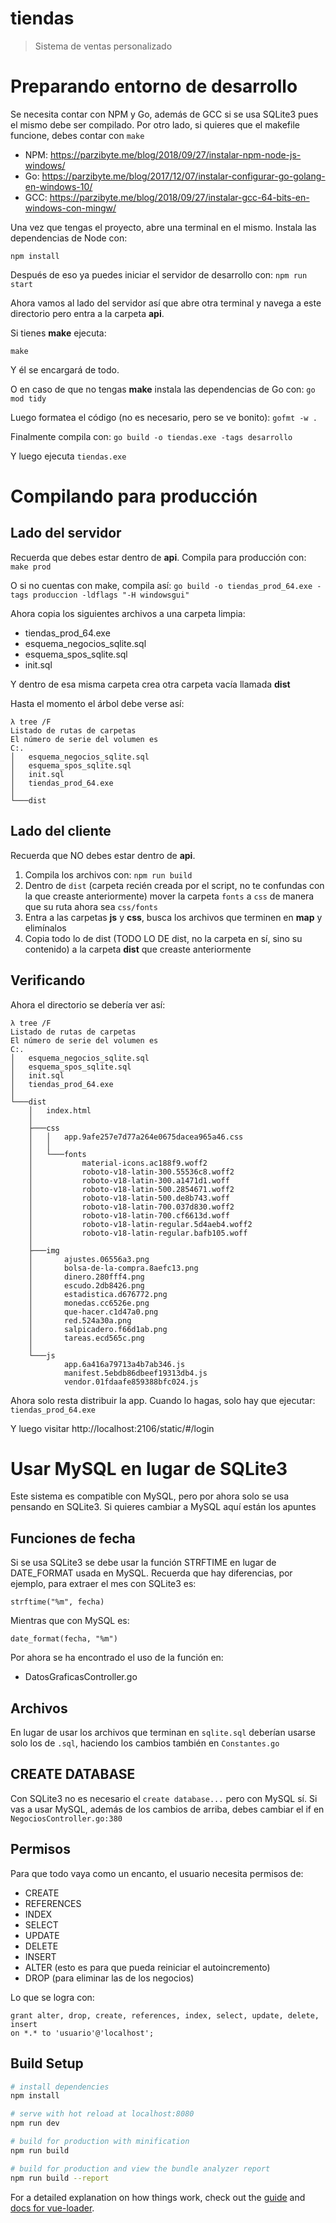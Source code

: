 # tiendas

> Sistema de ventas personalizado

# Preparando entorno de desarrollo
Se necesita contar con NPM y Go, además de GCC si se usa SQLite3 pues el mismo debe ser compilado.
Por otro lado, si quieres que el makefile funcione, debes contar con `make`


- NPM: https://parzibyte.me/blog/2018/09/27/instalar-npm-node-js-windows/
- Go: https://parzibyte.me/blog/2017/12/07/instalar-configurar-go-golang-en-windows-10/
- GCC: https://parzibyte.me/blog/2018/09/27/instalar-gcc-64-bits-en-windows-con-mingw/

Una vez que tengas el proyecto, abre una terminal en el mismo. Instala las dependencias de Node con:

`npm install`

Después de eso ya puedes iniciar el servidor de desarrollo con:
`npm run start`

Ahora vamos al lado del servidor así que abre otra terminal y navega a este directorio pero entra a la carpeta **api**.

Si tienes **make** ejecuta:

`make`

Y él se encargará de todo.

O en caso de que no tengas **make** instala las dependencias de Go con:
`go mod tidy`

Luego formatea el código (no es necesario, pero se ve bonito):
`gofmt -w .`

Finalmente compila con:
`go build -o tiendas.exe -tags desarrollo`


Y luego ejecuta `tiendas.exe`

# Compilando para producción

## Lado del servidor
Recuerda que debes estar dentro de **api**. Compila para producción con: `make prod`

O si no cuentas con make, compila así:
`go build -o tiendas_prod_64.exe -tags produccion -ldflags "-H windowsgui"`

Ahora copia los siguientes archivos a una carpeta limpia:
- tiendas_prod_64.exe
- esquema_negocios_sqlite.sql
- esquema_spos_sqlite.sql
- init.sql

Y dentro de esa misma carpeta crea otra carpeta vacía llamada **dist**

Hasta el momento el árbol debe verse así:

```
λ tree /F
Listado de rutas de carpetas
El número de serie del volumen es 
C:.
│   esquema_negocios_sqlite.sql
│   esquema_spos_sqlite.sql
│   init.sql
│   tiendas_prod_64.exe
│
└───dist
```

## Lado del cliente
Recuerda que NO debes estar dentro de **api**.

1. Compila los archivos con: `npm run build`
2. Dentro de `dist` (carpeta recién creada por el script, no te confundas con la que creaste anteriormente) mover la carpeta `fonts` a `css` de manera que su ruta ahora sea `css/fonts`
3. Entra a las carpetas **js** y **css**, busca los archivos que terminen en **map** y elimínalos
4. Copia todo lo de dist (TODO LO DE dist, no la carpeta en sí, sino su contenido) a la carpeta **dist** que creaste anteriormente

## Verificando
Ahora el directorio se debería ver así:

```
λ tree /F
Listado de rutas de carpetas
El número de serie del volumen es 
C:.
│   esquema_negocios_sqlite.sql
│   esquema_spos_sqlite.sql
│   init.sql
│   tiendas_prod_64.exe
│
└───dist
    │   index.html
    │
    ├───css
    │   │   app.9afe257e7d77a264e0675dacea965a46.css
    │   │
    │   └───fonts
    │           material-icons.ac188f9.woff2
    │           roboto-v18-latin-300.55536c8.woff2
    │           roboto-v18-latin-300.a1471d1.woff
    │           roboto-v18-latin-500.2854671.woff2
    │           roboto-v18-latin-500.de8b743.woff
    │           roboto-v18-latin-700.037d830.woff2
    │           roboto-v18-latin-700.cf6613d.woff
    │           roboto-v18-latin-regular.5d4aeb4.woff2
    │           roboto-v18-latin-regular.bafb105.woff
    │
    ├───img
    │       ajustes.06556a3.png
    │       bolsa-de-la-compra.8aefc13.png
    │       dinero.280fff4.png
    │       escudo.2db8426.png
    │       estadistica.d676772.png
    │       monedas.cc6526e.png
    │       que-hacer.c1d47a0.png
    │       red.524a30a.png
    │       salpicadero.f66d1ab.png
    │       tareas.ecd565c.png
    │
    └───js
            app.6a416a79713a4b7ab346.js
            manifest.5ebdb86dbeef19313db4.js
            vendor.01fdaafe859388bfc024.js
```

Ahora solo resta distribuir la app. Cuando lo hagas, solo hay que ejecutar:
`tiendas_prod_64.exe`

Y luego visitar http://localhost:2106/static/#/login

        



# Usar MySQL en lugar de SQLite3
Este sistema es compatible con MySQL, pero por ahora solo se usa pensando en SQLite3. Si quieres cambiar a MySQL aquí están los apuntes

## Funciones de fecha
Si se usa SQLite3 se debe usar la función STRFTIME en lugar de DATE_FORMAT usada en MySQL.
Recuerda que hay diferencias, por ejemplo, para extraer el mes con SQLite3 es:


`strftime("%m", fecha)`

Mientras que con MySQL es:

`date_format(fecha, "%m")`

Por ahora se ha encontrado el uso de la función en:

- DatosGraficasController.go

## Archivos
En lugar de usar los archivos que terminan en `sqlite.sql` deberían usarse solo los de `.sql`, haciendo los cambios también en `Constantes.go`

## CREATE DATABASE
Con SQLite3 no es necesario el `create database...` pero con MySQL sí. Si vas a usar MySQL, además de los cambios de arriba, debes cambiar el if en `NegociosController.go:380`

## Permisos
Para que todo vaya como un encanto, el usuario necesita permisos de:
* CREATE
* REFERENCES
* INDEX
* SELECT
* UPDATE
* DELETE
* INSERT
* ALTER (esto es para que pueda reiniciar el autoincremento)
* DROP (para eliminar las de los negocios)

Lo que se logra con:
```mysql
grant alter, drop, create, references, index, select, update, delete, insert 
on *.* to 'usuario'@'localhost';

```

## Build Setup

``` bash
# install dependencies
npm install

# serve with hot reload at localhost:8080
npm run dev

# build for production with minification
npm run build

# build for production and view the bundle analyzer report
npm run build --report
```

For a detailed explanation on how things work, check out the [guide](http://vuejs-templates.github.io/webpack/) and [docs for vue-loader](http://vuejs.github.io/vue-loader).
